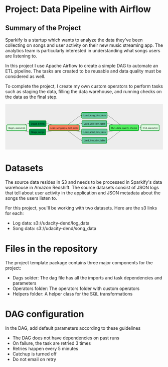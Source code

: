 # Project: Data Pipeline with Airflow
## Summary of the Project
Sparkify is a startup which wants to analyze the data they've been collecting on songs and user activity on their new music streaming app. The analytics team is particularly interested in understanding what songs users are listening to.

In this project I use Apache Airflow to create a simple DAG to automate an ETL pipeline. The tasks are created to be reusable and data quality must be considered as well.

To complete the project, I create my own custom operators to perform tasks such as staging the data, filling the data warehouse, and running checks on the data as the final step.

![DAG](dag.png "Direct Acyclic Graph")

# Datasets
The source data resides in S3 and needs to be processed in Sparkify's data warehouse in Amazon Redshift. The source datasets consist of JSON logs that tell about user activity in the application and JSON metadata about the songs the users listen to.

For this project, you'll be working with two datasets. Here are the s3 links for each:
- Log data: s3://udacity-dend/log_data
- Song data: s3://udacity-dend/song_data

# Files in the repository
The project template package contains three major components for the project:
- Dags solder: The dag file has all the imports and task dependencies and parameters
- Operators folder: The operators folder with custom operators
- Helpers folder: A helper class for the SQL transformations

# DAG configuration
In the DAG, add default parameters according to these guidelines
- The DAG does not have dependencies on past runs
- On failure, the task are retried 3 times
- Retries happen every 5 minutes
- Catchup is turned off
- Do not email on retry

